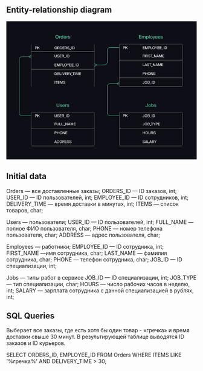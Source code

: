 ## Entity-relationship diagram

![Header](https://github.com/HechavarriaBogdan/SQL-Queries/blob/main/assets/diploma-333.png)

## Initial data
Orders —  все доставленные заказы;
ORDERS_ID — ID заказов, int;
USER_ID — ID пользователей, int;
EMPLOYEE_ID — ID сотрудников, int;
DELIVERY_TIME — время доставки в минутах, int;
ITEMS — список товаров, char;

Users — пользователи;
USER_ID — ID пользователей, int;
FULL_NAME — полное ФИО пользователя, char;
PHONE — номер телефона пользователя, char;
ADDRESS — адрес пользователя, char;

Employees — работники;
EMPLOYEE_ID — ID сотрудника, int;
FIRST_NAME —имя сотрудника, char;
LAST_NAME — фамилия сотрудника, char;
PHONE — телефон сотрудника, char;
JOB_ID — ID специализации, int;

Jobs — типы работ в сервисе
JOB_ID — ID специализации, int;
JOB_TYPE — тип специализации, char;
HOURS — число рабочих часов в неделю, int;
SALARY — зарплата сотрудника с данной специализацией в рублях, int;

## SQL Queries

Выберает все заказы, где есть хотя бы один товар - «гречка» и время доставки свыше 30 минут. В результирующей таблице выводятся ID заказов и ID курьеров.

SELECT
        ORDERS_ID,
        EMPLOYEE_ID
FROM
        Orders
WHERE
        ITEMS LIKE '%гречка%' AND DELIVERY_TIME > 30;